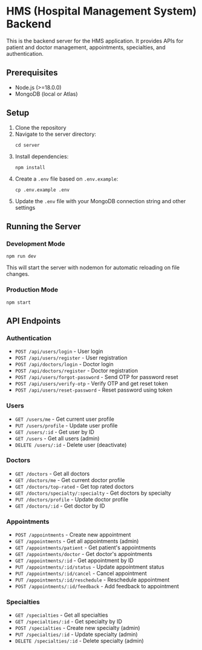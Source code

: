 # HMS (Hospital Management System) Backend

This is the backend server for the HMS application. It provides APIs for patient and doctor management, appointments, specialties, and authentication.

## Prerequisites

- Node.js (>=18.0.0)
- MongoDB (local or Atlas)

## Setup

1. Clone the repository
2. Navigate to the server directory:
   ```
   cd server
   ```
3. Install dependencies:
   ```
   npm install
   ```
4. Create a `.env` file based on `.env.example`:
   ```
   cp .env.example .env
   ```
5. Update the `.env` file with your MongoDB connection string and other settings

## Running the Server

### Development Mode

```
npm run dev
```

This will start the server with nodemon for automatic reloading on file changes.

### Production Mode

```
npm start
```

## API Endpoints

### Authentication

- `POST /api/users/login` - User login
- `POST /api/users/register` - User registration
- `POST /api/doctors/login` - Doctor login
- `POST /api/doctors/register` - Doctor registration
- `POST /api/users/forgot-password` - Send OTP for password reset
- `POST /api/users/verify-otp` - Verify OTP and get reset token
- `POST /api/users/reset-password` - Reset password using token

### Users

- `GET /users/me` - Get current user profile
- `PUT /users/profile` - Update user profile
- `GET /users/:id` - Get user by ID
- `GET /users` - Get all users (admin)
- `DELETE /users/:id` - Delete user (deactivate)

### Doctors

- `GET /doctors` - Get all doctors
- `GET /doctors/me` - Get current doctor profile
- `GET /doctors/top-rated` - Get top rated doctors
- `GET /doctors/specialty/:specialty` - Get doctors by specialty
- `PUT /doctors/profile` - Update doctor profile
- `GET /doctors/:id` - Get doctor by ID

### Appointments

- `POST /appointments` - Create new appointment
- `GET /appointments` - Get all appointments (admin)
- `GET /appointments/patient` - Get patient's appointments
- `GET /appointments/doctor` - Get doctor's appointments
- `GET /appointments/:id` - Get appointment by ID
- `PUT /appointments/:id/status` - Update appointment status
- `PUT /appointments/:id/cancel` - Cancel appointment
- `PUT /appointments/:id/reschedule` - Reschedule appointment
- `POST /appointments/:id/feedback` - Add feedback to appointment

### Specialties

- `GET /specialties` - Get all specialties
- `GET /specialties/:id` - Get specialty by ID
- `POST /specialties` - Create new specialty (admin)
- `PUT /specialties/:id` - Update specialty (admin)
- `DELETE /specialties/:id` - Delete specialty (admin) 